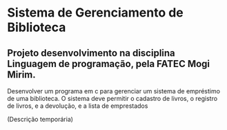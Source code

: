 # Sistema de Gerenciamento de Biblioteca
## Projeto desenvolvimento na disciplina Linguagem de programação, pela FATEC Mogi Mirim.

<p>Desenvolver um programa em c para gerenciar um sistema de empréstimo de uma biblioteca. O sistema deve permitir o cadastro de livros, o registro de livros, e a devolução, e a lista de emprestados</p> (Descrição temporária)

# 
